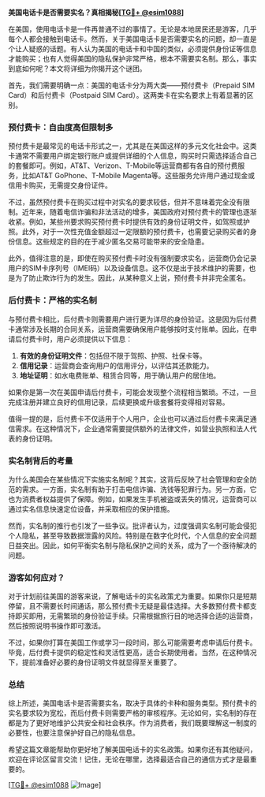 **美国电话卡是否需要实名？真相揭秘[[TG💪+ @esim1088](https://t.me/s/esim1088)]**

在美国，使用电话卡是一件再普通不过的事情了。无论是本地居民还是游客，几乎每个人都会接触到电话卡。然而，关于美国电话卡是否需要实名的问题，却一直是个让人疑惑的话题。有人认为美国的电话卡和中国的类似，必须提供身份证等信息才能购买；也有人觉得美国的隐私保护非常严格，根本不需要实名制。那么，事实到底如何呢？本文将详细为你揭开这个谜团。

首先，我们需要明确一点：美国的电话卡分为两大类——预付费卡（Prepaid SIM Card）和后付费卡（Postpaid SIM Card）。这两类卡在实名要求上有着显著的区别。

### **预付费卡：自由度高但限制多**
预付费卡是最常见的电话卡形式之一，尤其是在美国这样的多元文化社会中。这类卡通常不需要用户绑定银行账户或提供详细的个人信息，购买时只需选择适合自己的套餐即可。例如，AT&T、Verizon、T-Mobile等运营商都有各自的预付费服务，比如AT&T GoPhone、T-Mobile Magenta等。这些服务允许用户通过现金或信用卡购买，无需提交身份证件。

不过，虽然预付费卡在购买过程中对实名的要求较低，但并不意味着完全没有限制。近年来，随着电信诈骗和非法活动的增多，美国政府对预付费卡的管理也逐渐收紧。例如，某些州要求购买预付费卡时提供有效的身份证明文件，如驾照或护照。此外，对于一次性充值金额超过一定限额的预付费卡，也需要记录购买者的身份信息。这些规定的目的在于减少匿名交易可能带来的安全隐患。

此外，值得注意的是，即使在购买预付费卡时没有强制要求实名，运营商仍会记录用户的SIM卡序列号（IMEI码）以及设备信息。这不仅是出于技术维护的需要，也是为了防止欺诈行为的发生。因此，从某种意义上说，预付费卡并非完全匿名。

### **后付费卡：严格的实名制**
与预付费卡相比，后付费卡则需要用户进行更为详尽的身份验证。这是因为后付费卡通常涉及长期的合同关系，运营商需要确保用户能够按时支付账单。因此，在申请后付费卡时，用户必须提供以下信息：

1. **有效的身份证明文件**：包括但不限于驾照、护照、社保卡等。
2. **信用记录**：运营商会查询用户的信用评分，以评估其还款能力。
3. **地址证明**：如水电费账单、租赁合同等，用于确认用户的居住地。

如果你是第一次在美国申请后付费卡，可能会发现整个流程相当繁琐。不过，一旦完成注册并建立良好的信用记录，后续更换或升级套餐将变得相对容易。

值得一提的是，后付费卡不仅适用于个人用户，企业也可以通过后付费卡来满足通信需求。在这种情况下，企业通常需要提供额外的法律文件，如营业执照和法人代表的身份证明。

### **实名制背后的考量**
为什么美国会在某些情况下实施实名制呢？其实，这背后反映了社会管理和安全防范的需求。一方面，实名制有助于打击电信诈骗、洗钱等犯罪行为。另一方面，它也为消费者权益提供了保障。例如，如果发生手机被盗或丢失的情况，运营商可以通过实名信息快速定位设备，并采取相应的保护措施。

然而，实名制的推行也引发了一些争议。批评者认为，过度强调实名制可能会侵犯个人隐私，甚至导致数据泄露的风险。特别是在数字化时代，个人信息的安全问题日益突出。因此，如何平衡实名制与隐私保护之间的关系，成为了一个亟待解决的问题。

### **游客如何应对？**
对于计划前往美国的游客来说，了解电话卡的实名政策尤为重要。如果你只是短期停留，且不需要长时间通话，那么预付费卡无疑是最佳选择。大多数预付费卡都支持即买即用，无需繁琐的身份验证手续。只需根据旅行目的地选择合适的运营商，然后按照说明书操作即可激活。

不过，如果你打算在美国工作或学习一段时间，那么可能需要考虑申请后付费卡。毕竟，后付费卡提供的稳定性和灵活性更高，适合长期使用者。当然，在这种情况下，提前准备好必要的身份证明文件就显得至关重要了。

### **总结**
综上所述，美国电话卡是否需要实名，取决于具体的卡种和服务类型。预付费卡的实名要求较为宽松，而后付费卡则需要严格的审核程序。无论如何，实名制的存在都是为了更好地维护公共安全和社会秩序。作为消费者，我们既要理解这一制度的必要性，也要注意保护好自己的隐私信息。

希望这篇文章能帮助你更好地了解美国电话卡的实名政策。如果你还有其他疑问，欢迎在评论区留言交流！记住，无论在哪里，选择最适合自己的通信方式才是最重要的。

[[TG💪+ @esim1088](https://t.me/s/esim1088) ![Image](https://i.postimg.cc/4NQfJmqS/Snipaste-2025-05-13-00-14-12.png)]